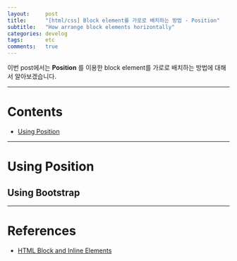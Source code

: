 ```yaml
---
layout:     post
title:      "[html/css] Block element를 가로로 배치하는 방법 - Position"
subtitle:   "How arrange block elements horizontally"
categories: develog
tags:       etc
comments:   true
---
```


이번 post에서는 **Position** 를 이용한 block element를 가로로 배치하는 방법에 대해서 알아보겠습니다.

---

# Contents

* [Using Position](#using-position)

---

# Using Position

## Using Bootstrap

---

# References
* [HTML Block and Inline Elements](https://www.w3schools.com/html/html_blocks.asp)

<script async src="https://static.codepen.io/assets/embed/ei.js"></script>